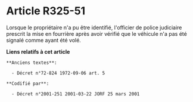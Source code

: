 # Article R325-51

Lorsque le propriétaire n'a pu être identifié, l'officier de police judiciaire prescrit la mise en fourrière après avoir
vérifié que le véhicule n'a pas été signalé comme ayant été volé.

**Liens relatifs à cet article**

	**Anciens textes**:

	  - Décret n°72-824 1972-09-06 art. 5

	**Codifié par**:

	  - Décret n°2001-251 2001-03-22 JORF 25 mars 2001
